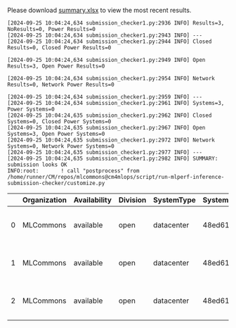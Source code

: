 Please download [summary.xlsx](summary.xlsx) to view the most recent results. 
 ```
[2024-09-25 10:04:24,634 submission_checker1.py:2936 INFO] Results=3, NoResults=0, Power Results=0
[2024-09-25 10:04:24,634 submission_checker1.py:2943 INFO] ---
[2024-09-25 10:04:24,634 submission_checker1.py:2944 INFO] Closed Results=0, Closed Power Results=0

[2024-09-25 10:04:24,634 submission_checker1.py:2949 INFO] Open Results=3, Open Power Results=0

[2024-09-25 10:04:24,634 submission_checker1.py:2954 INFO] Network Results=0, Network Power Results=0

[2024-09-25 10:04:24,634 submission_checker1.py:2959 INFO] ---
[2024-09-25 10:04:24,634 submission_checker1.py:2961 INFO] Systems=3, Power Systems=0
[2024-09-25 10:04:24,635 submission_checker1.py:2962 INFO] Closed Systems=0, Closed Power Systems=0
[2024-09-25 10:04:24,635 submission_checker1.py:2967 INFO] Open Systems=3, Open Power Systems=0
[2024-09-25 10:04:24,635 submission_checker1.py:2972 INFO] Network Systems=0, Network Power Systems=0
[2024-09-25 10:04:24,635 submission_checker1.py:2977 INFO] ---
[2024-09-25 10:04:24,635 submission_checker1.py:2982 INFO] SUMMARY: submission looks OK
INFO:root:       ! call "postprocess" from /home/runner/CM/repos/mlcommons@cm4mlops/script/run-mlperf-inference-submission-checker/customize.py

```

|    | Organization   | Availability   | Division   | SystemType   | SystemName   | Platform                                               | Model               | MlperfModel         | Scenario   |   Result | Accuracy                                                      |   number_of_nodes | host_processor_model_name   |   host_processors_per_node |   host_processor_core_count | accelerator_model_name   |   accelerators_per_node | Location                                                                                                  | framework   | operating_system                                | notes                             |   compliance |   errors | version   |   inferred | has_power   | Units     | weight_data_types   |
|---:|:---------------|:---------------|:-----------|:-------------|:-------------|:-------------------------------------------------------|:--------------------|:--------------------|:-----------|---------:|:--------------------------------------------------------------|------------------:|:----------------------------|---------------------------:|----------------------------:|:-------------------------|------------------------:|:----------------------------------------------------------------------------------------------------------|:------------|:------------------------------------------------|:----------------------------------|-------------:|---------:|:----------|-----------:|:------------|:----------|:--------------------|
|  0 | MLCommons      | available      | open       | datacenter   | 48ed6105bd85 | 48ed6105bd85-nvidia-gpu-TensorRT-scc24-main            | stable-diffusion-xl | stable-diffusion-xl | Offline    | 1.13292  | CLIP_SCORE: 15.586050063371658  FID_SCORE: 236.8087101317688  |                 1 | Intel(R) Xeon(R) w7-2495X   |                          1 |                          24 | NVIDIA GeForce RTX 4090  |                       1 | open/MLCommons/results/48ed6105bd85-nvidia-gpu-TensorRT-scc24-main/stable-diffusion-xl/offline            | TensorRT    | Ubuntu 20.04 (linux-6.2.0-39-generic-glibc2.31) | Automated by MLCommons CM v2.3.6. |            1 |        0 | v4.1      |          0 | False       | Samples/s | int8                |
|  1 | MLCommons      | available      | open       | datacenter   | 48ed6105bd85 | 48ed6105bd85-nvidia-gpu-TensorRT-scc24-base            | stable-diffusion-xl | stable-diffusion-xl | Offline    | 1.13598  | CLIP_SCORE: 15.586050063371658  FID_SCORE: 236.8087101317688  |                 1 | Intel(R) Xeon(R) w7-2495X   |                          1 |                          24 | NVIDIA GeForce RTX 4090  |                       1 | open/MLCommons/results/48ed6105bd85-nvidia-gpu-TensorRT-scc24-base/stable-diffusion-xl/offline            | TensorRT    | Ubuntu 20.04 (linux-6.2.0-39-generic-glibc2.31) | Automated by MLCommons CM v2.3.6. |            1 |        0 | v4.1      |          0 | False       | Samples/s | int8                |
|  2 | MLCommons      | available      | open       | datacenter   | 48ed6105bd85 | 48ed6105bd85-reference-gpu-pytorch_v2.1.0a0-scc24-base | stable-diffusion-xl | stable-diffusion-xl | Offline    | 0.373636 | CLIP_SCORE: 15.236237794160843  FID_SCORE: 238.78369342212613 |                 1 | Intel(R) Xeon(R) w7-2495X   |                          1 |                          24 | NVIDIA GeForce RTX 4090  |                       1 | open/MLCommons/results/48ed6105bd85-reference-gpu-pytorch_v2.1.0a0-scc24-base/stable-diffusion-xl/offline | TensorRT    | Ubuntu 20.04 (linux-6.2.0-39-generic-glibc2.31) | Automated by MLCommons CM v2.3.6. |            1 |        0 | v4.1      |          0 | False       | Samples/s | fp32                |